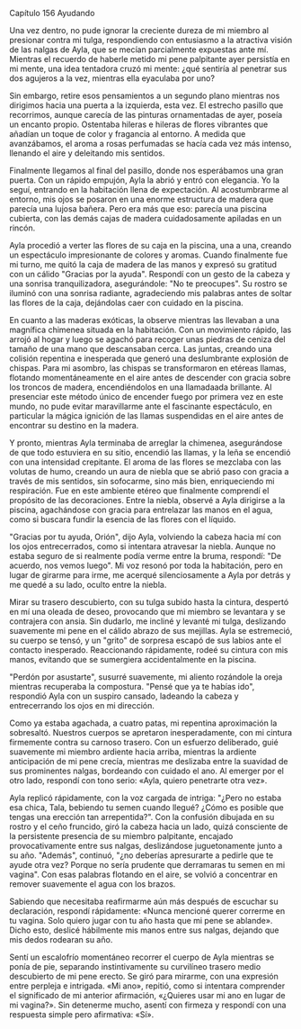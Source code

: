 
Capítulo 156 Ayudando

Una vez dentro, no pude ignorar la creciente dureza de mi miembro al presionar contra mi tulga, respondiendo con entusiasmo a la atractiva visión de las nalgas de Ayla, que se mecían parcialmente expuestas ante mí. Mientras el recuerdo de haberle metido mi pene palpitante ayer persistía en mi mente, una idea tentadora cruzó mi mente: ¿qué sentiría al penetrar sus dos agujeros a la vez, mientras ella eyaculaba por uno?

Sin embargo, retire esos pensamientos a un segundo plano mientras nos dirigimos hacia una puerta a la izquierda, esta vez. El estrecho pasillo que recorrimos, aunque carecía de las pinturas ornamentadas de ayer, poseía un encanto propio. Ostentaba hileras e hileras de flores vibrantes que añadían un toque de color y fragancia al entorno. A medida que avanzábamos, el aroma a rosas perfumadas se hacía cada vez más intenso, llenando el aire y deleitando mis sentidos.

Finalmente llegamos al final del pasillo, donde nos esperábamos una gran puerta. Con un rápido empujón, Ayla la abrió y entró con elegancia. Yo la seguí, entrando en la habitación llena de expectación. Al acostumbrarme al entorno, mis ojos se posaron en una enorme estructura de madera que parecía una lujosa bañera. Pero era más que eso: parecía una piscina cubierta, con las demás cajas de madera cuidadosamente apiladas en un rincón.

Ayla procedió a verter las flores de su caja en la piscina, una a una, creando un espectáculo impresionante de colores y aromas. Cuando finalmente fue mi turno, me quitó la caja de madera de las manos y expresó su gratitud con un cálido "Gracias por la ayuda". Respondí con un gesto de la cabeza y una sonrisa tranquilizadora, asegurándole: "No te preocupes". Su rostro se iluminó con una sonrisa radiante, agradeciendo mis palabras antes de soltar las flores de la caja, dejándolas caer con cuidado en la piscina.

En cuanto a las maderas exóticas, la observe mientras las llevaban a una magnífica chimenea situada en la habitación. Con un movimiento rápido, las arrojó al hogar y luego se agachó para recoger unas piedras de ceniza del tamaño de una mano que descansaban cerca. Las juntas, creando una colisión repentina e inesperada que generó una deslumbrante explosión de chispas. Para mi asombro, las chispas se transformaron en etéreas llamas, flotando momentáneamente en el aire antes de descender con gracia sobre los troncos de madera, encendiéndolos en una llamadaada brillante. Al presenciar este método único de encender fuego por primera vez en este mundo, no pude evitar maravillarme ante el fascinante espectáculo, en particular la mágica ignición de las llamas suspendidas en el aire antes de encontrar su destino en la madera.

Y pronto, mientras Ayla terminaba de arreglar la chimenea, asegurándose de que todo estuviera en su sitio, encendió las llamas, y la leña se encendió con una intensidad crepitante. El aroma de las flores se mezclaba con las volutas de humo, creando un aura de niebla que se abrió paso con gracia a través de mis sentidos, sin sofocarme, sino más bien, enriqueciendo mi respiración. Fue en este ambiente etéreo que finalmente comprendí el propósito de las decoraciones. Entre la niebla, observé a Ayla dirigirse a la piscina, agachándose con gracia para entrelazar las manos en el agua, como si buscara fundir la esencia de las flores con el líquido.

"Gracias por tu ayuda, Orión", dijo Ayla, volviendo la cabeza hacia mí con los ojos entrecerrados, como si intentara atravesar la niebla. Aunque no estaba seguro de si realmente podía verme entre la bruma, respondí: "De acuerdo, nos vemos luego". Mi voz resonó por toda la habitación, pero en lugar de girarme para irme, me acerqué silenciosamente a Ayla por detrás y me quedé a su lado, oculto entre la niebla.

Mirar su trasero descubierto, con su tulga subido hasta la cintura, despertó en mí una oleada de deseo, provocando que mi miembro se levantara y se contrajera con ansia. Sin dudarlo, me incliné y levanté mi tulga, deslizando suavemente mi pene en el cálido abrazo de sus mejillas. Ayla se estremeció, su cuerpo se tensó, y un "grito" de sorpresa escapó de sus labios ante el contacto inesperado. Reaccionando rápidamente, rodeé su cintura con mis manos, evitando que se sumergiera accidentalmente en la piscina.

"Perdón por asustarte", susurré suavemente, mi aliento rozándole la oreja mientras recuperaba la compostura. "Pensé que ya te habías ido", respondió Ayla con un suspiro cansado, ladeando la cabeza y entrecerrando los ojos en mi dirección.

Como ya estaba agachada, a cuatro patas, mi repentina aproximación la sobresaltó. Nuestros cuerpos se apretaron inesperadamente, con mi cintura firmemente contra su carnoso trasero. Con un esfuerzo deliberado, guié suavemente mi miembro ardiente hacia arriba, mientras la ardiente anticipación de mi pene crecía, mientras me deslizaba entre la suavidad de sus prominentes nalgas, bordeando con cuidado el ano. Al emerger por el otro lado, respondí con tono serio: «Ayla, quiero penetrarte otra vez».

Ayla replicó rápidamente, con la voz cargada de intriga: "¿Pero no estaba esa chica, Tala, bebiendo tu semen cuando llegué? ¿Cómo es posible que tengas una erección tan arrepentida?". Con la confusión dibujada en su rostro y el ceño fruncido, giró la cabeza hacia un lado, quizá consciente de la persistente presencia de su miembro palpitante, encajado provocativamente entre sus nalgas, deslizándose juguetonamente junto a su año. "Además", continuó, "¿no deberías apresurarte a pedirle que te ayude otra vez? Porque no sería prudente que derramaras tu semen en mi vagina". Con esas palabras flotando en el aire, se volvió a concentrar en remover suavemente el agua con los brazos.

Sabiendo que necesitaba reafirmarme aún más después de escuchar su declaración, respondí rápidamente: «Nunca mencioné querer correrme en tu vagina. Solo quiero jugar con tu año hasta que mi pene se ablande». Dicho esto, deslicé hábilmente mis manos entre sus nalgas, dejando que mis dedos rodearan su año.

Sentí un escalofrío momentáneo recorrer el cuerpo de Ayla mientras se ponía de pie, separando instintivamente su curvilíneo trasero medio descubierto de mi pene erecto. Se giró para mirarme, con una expresión entre perpleja e intrigada. «Mi ano», repitió, como si intentara comprender el significado de mi anterior afirmación, «¿Quieres usar mi ano en lugar de mi vagina?». Sin detenerme mucho, asentí con firmeza y respondí con una respuesta simple pero afirmativa: «Sí».